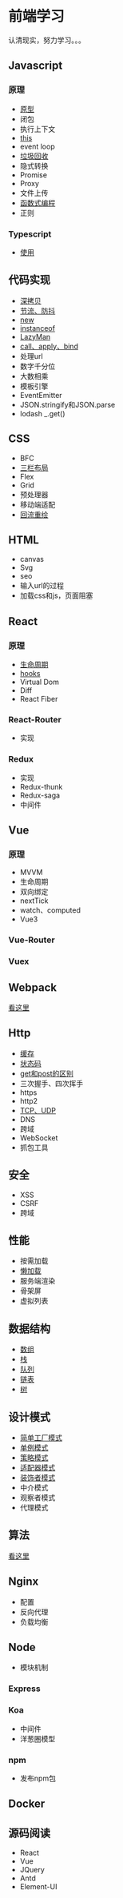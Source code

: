 # 前端学习

认清现实，努力学习。。。

## Javascript

### 原理

* [原型](./js/prototype.md)
* 闭包
* 执行上下文
* [this](./js/this.md)
* event loop
* [垃圾回收](./js/garbage.md)
* 隐式转换
* Promise
* Proxy
* 文件上传
* [函数式编程](./js/function.md)
* 正则

### Typescript
* [使用](./typescript/typescript.md)

## 代码实现

* [深拷贝](./write/clone.md)
* [节流、防抖](./write/debounce.md)
* [new](./write/new.md)
* [instanceof](./write/instanceof.md)
* [LazyMan](./write/lazyman.md)
* [call、apply、bind](./write/call.md)
* 处理url
* 数字千分位
* 大数相乘
* 模板引擎
* EventEmitter
* JSON.stringify和JSON.parse
* lodash _.get()


## CSS

* BFC
* [三栏布局](./css/layout.md)
* Flex
* Grid
* 预处理器
* 移动端适配
* [回流重绘](./css/repaint.md)

## HTML

* canvas
* Svg
* seo
* 输入url的过程
* 加载css和js，页面阻塞

## React

### 原理

* [生命周期](./react/life-circle.md)
* [hooks](./react/hooks.md)
* Virtual Dom
* Diff
* React Fiber

### React-Router

* 实现

### Redux

* 实现
* Redux-thunk
* Redux-saga
* 中间件

## Vue

### 原理

* MVVM
* 生命周期
* 双向绑定
* nextTick
* watch、computed
* Vue3

### Vue-Router

### Vuex

## Webpack

[看这里](https://github.com/GrayFrost/Basic-Project)

## Http

* [缓存](./http/cache.md)
* [状态码](./http/code.md)
* [get和post的区别](./http/get.md)
* 三次握手、四次挥手
* https
* http2
* [TCP、UDP](./http/tcp.md)
* DNS
* 跨域
* WebSocket
* 抓包工具

## 安全

* XSS
* CSRF
* 跨域

## 性能

* 按需加载
* [懒加载](./write/lazyload.md)
* 服务端渲染
* 骨架屏
* 虚拟列表

## 数据结构

* [数组](./data-structure/array.md)
* [栈](./data-structure/stack.md)
* [队列](./data-structure/queue.md)
* [链表](./data-structure/linkedList.md)
* [树](./data-structure/tree.md)

## 设计模式

* [简单工厂模式](./design-pattern/factory-pattern.md)
* [单例模式](./design-pattern/singleton-pattern.md)
* [策略模式](./design-pattern/strategy-pattern.md)
* [适配器模式](./design-pattern/adaptor-pattern.md)
* [装饰者模式](./design-pattern/decorator-pattern.md)
* 中介模式
* 观察者模式
* 代理模式

## 算法

[看这里](https://github.com/GrayFrost/learn-alg)

## Nginx

* 配置
* 反向代理
* 负载均衡

## Node

* 模块机制

### Express

### Koa

* 中间件
* 洋葱圈模型

### npm

* 发布npm包

## Docker

## 源码阅读

* React
* Vue
* JQuery
* Antd
* Element-UI



